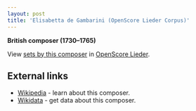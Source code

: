 ```yaml
---
layout: post
title: 'Elisabetta de Gambarini (OpenScore Lieder Corpus)'
---
```


__British composer (1730–1765)__

View [sets by this composer] in [OpenScore Lieder].

[sets by this composer]: https://musescore.com/openscore-lieder-corpus/sets?order=title&text=Gambarini,+Elisabetta
[OpenScore Lieder]: https://musescore.com/openscore-lieder-corpus

## External links

- [Wikipedia] - learn about this composer.
- [Wikidata] - get data about this composer.

[Wikipedia]: https://en.wikipedia.org/wiki/Elisabetta_de_Gambarini
[Wikidata]: https://www.wikidata.org/wiki/Q2442794
